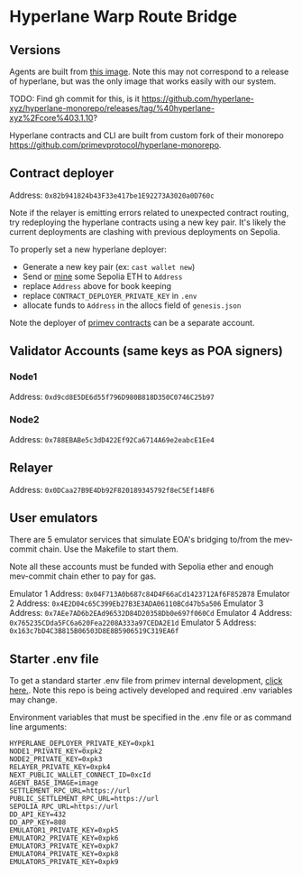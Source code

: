 # Hyperlane Warp Route Bridge

## Versions

Agents are built from [this image](https://console.cloud.google.com/gcr/images/abacus-labs-dev/global/hyperlane-agent@sha256:854f92966eac6b49e5132e152cc58168ecdddc76c2d390e657b81bdaf1396af0/details). Note this may not correspond to a release of hyperlane, but was the only image that works easily with our system.

TODO: Find gh commit for this, is it https://github.com/hyperlane-xyz/hyperlane-monorepo/releases/tag/%40hyperlane-xyz%2Fcore%403.1.10?

Hyperlane contracts and CLI are built from custom fork of their monorepo https://github.com/primevprotocol/hyperlane-monorepo.

## Contract deployer

Address:    `0x82b941824b43F33e417be1E92273A3020a0D760c`

Note if the relayer is emitting errors related to unexpected contract routing, try redeploying the hyperlane contracts using a new key pair. It's likely the current deployments are clashing with previous deployments on Sepolia.

To properly set a new hyperlane deployer:
* Generate a new key pair (ex: `cast wallet new`)
* Send or [mine](https://sepolia-faucet.pk910.de/) some Sepolia ETH to `Address`
* replace `Address` above for book keeping
* replace `CONTRACT_DEPLOYER_PRIVATE_KEY` in `.env`
* allocate funds to `Address` in the allocs field of `genesis.json`

Note the deployer of [primev contracts](https://github.com/primevprotocol/contracts) can be a separate account.

## Validator Accounts (same keys as POA signers)

### Node1

Address:     `0xd9cd8E5DE6d55f796D980B818D350C0746C25b97`

### Node2

Address:     `0x788EBABe5c3dD422Ef92Ca6714A69e2eabcE1Ee4`

## Relayer

Address:     `0x0DCaa27B9E4Db92F820189345792f8eC5Ef148F6`

## User emulators

There are 5 emulator services that simulate EOA's bridging to/from the mev-commit chain. Use the Makefile to start them. 

Note all these accounts must be funded with Sepolia ether and enough mev-commit chain ether to pay for gas.

Emulator 1 Address: `0x04F713A0b687c84D4F66aCd1423712Af6F852B78`
Emulator 2 Address: `0x4E2D04c65C399Eb27B3E3ADA06110BCd47b5a506`
Emulator 3 Address: `0x7AEe7AD6b2EAd96532D84D20358Db0e697f060Cd`
Emulator 4 Address: `0x765235CDda5FC6a620Fea2208A333a97CEDA2E1d`
Emulator 5 Address: `0x163c7bD4C3B815B06503D8E8B5906519C319EA6f`

## Starter .env file
To get a standard starter .env file from primev internal development, [click here.](https://www.notion.so/Private-keys-and-env-for-settlement-layer-245a4f3f4fe040a7b72a6be91131d9c2?pvs=4). Note this repo is being actively developed and required .env variables may change.

Environment variables that must be specified in the .env file or as command line arguments:

```
HYPERLANE_DEPLOYER_PRIVATE_KEY=0xpk1
NODE1_PRIVATE_KEY=0xpk2
NODE2_PRIVATE_KEY=0xpk3
RELAYER_PRIVATE_KEY=0xpk4
NEXT_PUBLIC_WALLET_CONNECT_ID=0xcId
AGENT_BASE_IMAGE=image
SETTLEMENT_RPC_URL=https://url
PUBLIC_SETTLEMENT_RPC_URL=https://url
SEPOLIA_RPC_URL=https://url
DD_API_KEY=432
DD_APP_KEY=808
EMULATOR1_PRIVATE_KEY=0xpk5
EMULATOR2_PRIVATE_KEY=0xpk6
EMULATOR3_PRIVATE_KEY=0xpk7
EMULATOR4_PRIVATE_KEY=0xpk8
EMULATOR5_PRIVATE_KEY=0xpk9
```
